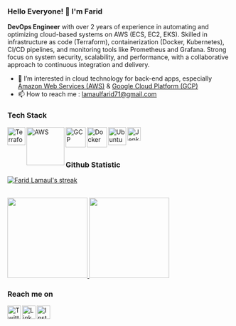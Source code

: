 ### Hello Everyone! 👋 I'm Farid

**DevOps Engineer** with over 2 years of experience in automating and optimizing cloud-based systems on AWS (ECS, EC2, EKS). Skilled in infrastructure as code (Terraform), containerization (Docker, Kubernetes), CI/CD pipelines, and monitoring tools like Prometheus and Grafana. Strong focus on system security, scalability, and performance, with a collaborative approach to continuous integration and delivery.

-   🌱 I’m interested in cloud technology for back-end apps, especially <a href="https://aws.amazon.com/">Amazon Web Services (AWS)</a> & <a href="https://cloud.google.com/">Google Cloud Platform (GCP)</a>
-   📫 How to reach me : lamaulfarid71@gmail.com

### Tech Stack

<a href="https://www.terraform.io/">
  <img align="left" alt="Terraform" title="Terraform" width="40px" src="https://www.svgrepo.com/show/354447/terraform-icon.svg" />
</a>
<a href="https://aws.amazon.com/">
  <img align="left" alt="AWS" title="Amazon Web Services" width="85px" src="https://upload.wikimedia.org/wikipedia/commons/thumb/1/1d/AmazonWebservices_Logo.svg/1200px-AmazonWebservices_Logo.svg.png" />
</a>
<a href="https://cloud.google.com/">
  <img align="left" alt="GCP" title="Google Cloud Platform" width="45px" src="https://seeklogo.com/images/G/google-cloud-logo-ADE788217F-seeklogo.com.png" />
</a>
<a href="https://www.docker.com/">
  <img align="left" alt="Docker" title="Docker" width="45px" src="https://www.docker.com/wp-content/uploads/2022/03/vertical-logo-monochromatic.png" />
</a>
<a href="https://ubuntu.com/">
  <img align="left" alt="Ubuntu" title="Ubuntu" width="40px" src="https://iconape.com/wp-content/files/ec/369246/svg/369246.svg" />
</a>
<a href="https://www.jenkins.io/">
  <img align="left" alt="Jenkins" title="Jenkins" width="30px" src="https://upload.wikimedia.org/wikipedia/commons/thumb/e/e9/Jenkins_logo.svg/1200px-Jenkins_logo.svg.png" />
</a>

<br>
<br>
<br>

### Github Statistic

<p align="left">
    <a href="https://github.com/faridlamaul">
        <img title="🔥 Get streak stats for your profile at git.io/streak-stats" alt="Farid Lamaul's streak" src="https://github-readme-streak-stats.herokuapp.com/?user=faridlamaul&theme=vision-friendly-dark&hide_border=true&stroke=0000&background=0e0e0e"/>
    </a>
<br/>
<br/>
  
<p align="left">
<a href="https://github.com/faridlamaul">
  <img height="180em" src="https://github-readme-stats-eight-theta.vercel.app/api?username=faridlamaul&show_icons=true&theme=algolia&include_all_commits=true&count_private=true"/>
  <img height="180em" src="https://github-readme-stats-eight-theta.vercel.app/api/top-langs/?username=faridlamaul&layout=compact&langs_count=8&theme=algolia"/>
</a>
</p>

### Reach me on

<a href="https://twitter.com/faridlamaul/">
  <img align="left" alt="Twitter" title="Twitter" width="30px" src="https://freelogopng.com/images/all_img/1657045399twitter-icon-png.png" />
</a>
<a href="https://linkedin.com/in/faridlamaul/">
  <img align="left" alt="LinkedIn" title="LinkedIn" width="30px" src="https://cdn-icons-png.flaticon.com/512/174/174857.png" />
</a>
<a href="https://instagram.com/faridlamaul">
  <img align="left" alt="Instagram" title="Instagram" width="30px" src="https://upload.wikimedia.org/wikipedia/commons/thumb/e/e7/Instagram_logo_2016.svg/2048px-Instagram_logo_2016.svg.png" />
</a>

<!-- test -->
